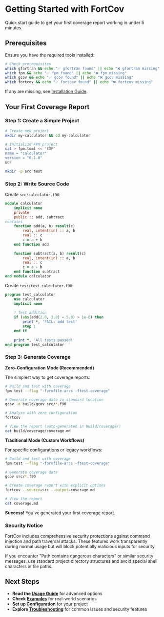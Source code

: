 # Getting Started with FortCov

Quick start guide to get your first coverage report working in under 5 minutes.

## Prerequisites

Ensure you have the required tools installed:

```bash
# Check prerequisites
which gfortran && echo "✅ gfortran found" || echo "❌ gfortran missing"
which fpm && echo "✅ fpm found" || echo "❌ fpm missing"
which gcov && echo "✅ gcov found" || echo "❌ gcov missing"
which fortcov && echo "✅ fortcov found" || echo "❌ fortcov missing"
```

If any are missing, see [Installation Guide](installation.md).

## Your First Coverage Report

### Step 1: Create a Simple Project

```bash
# Create new project
mkdir my-calculator && cd my-calculator

# Initialize FPM project
cat > fpm.toml << 'EOF'
name = "calculator"
version = "0.1.0"
EOF

mkdir -p src test
```

### Step 2: Write Source Code

Create `src/calculator.f90`:

```fortran
module calculator
    implicit none
    private
    public :: add, subtract
contains
    function add(a, b) result(c)
        real, intent(in) :: a, b
        real :: c
        c = a + b
    end function add
    
    function subtract(a, b) result(c)
        real, intent(in) :: a, b
        real :: c
        c = a - b
    end function subtract
end module calculator
```

Create `test/test_calculator.f90`:

```fortran
program test_calculator
    use calculator
    implicit none
    
    ! Test addition
    if (abs(add(2.0, 3.0) - 5.0) > 1e-6) then
        print *, 'FAIL: add test'
        stop 1
    end if
    
    print *, 'All tests passed!'
end program test_calculator
```

### Step 3: Generate Coverage

**Zero-Configuration Mode (Recommended)**

The simplest way to get coverage reports:

```bash
# Build and test with coverage
fpm test --flag "-fprofile-arcs -ftest-coverage"

# Generate coverage data in standard location
gcov -o build/gcov src/*.f90

# Analyze with zero configuration
fortcov

# View the report (auto-generated in build/coverage/)
cat build/coverage/coverage.md
```

**Traditional Mode (Custom Workflows)**

For specific configurations or legacy workflows:

```bash
# Build and test with coverage
fpm test --flag "-fprofile-arcs -ftest-coverage"

# Generate coverage data
gcov src/*.f90

# Create coverage report with explicit options
fortcov --source=src --output=coverage.md

# View the report
cat coverage.md
```

**Success!** You've generated your first coverage report.

### Security Notice

FortCov includes comprehensive security protections against command injection and path traversal attacks. These features work transparently during normal usage but will block potentially malicious inputs for security.

If you encounter "Path contains dangerous characters" or similar security messages, use standard project directory structures and avoid special shell characters in file paths.

## Next Steps

- **Read the [Usage Guide](usage-guide.md)** for advanced options
- **Check [Examples](examples.md)** for real-world scenarios
- **Set up [Configuration](configuration.md)** for your project
- **Explore [Troubleshooting](troubleshooting.md)** for common issues and security features